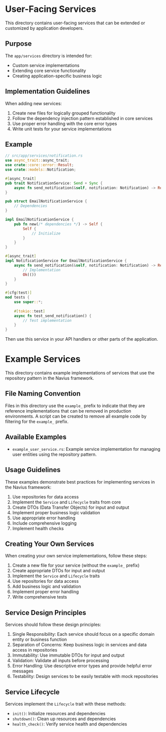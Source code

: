 # User-Facing Services

This directory contains user-facing services that can be extended or customized by application developers.

## Purpose

The `app/services` directory is intended for:

- Custom service implementations
- Extending core service functionality
- Creating application-specific business logic

## Implementation Guidelines

When adding new services:

1. Create new files for logically grouped functionality
2. Follow the dependency injection pattern established in core services
3. Use proper error handling with the core error types
4. Write unit tests for your service implementations

## Example

```rust
// src/app/services/notification.rs
use async_trait::async_trait;
use crate::core::error::Result;
use crate::models::Notification;

#[async_trait]
pub trait NotificationService: Send + Sync {
    async fn send_notification(&self, notification: Notification) -> Result<()>;
}

pub struct EmailNotificationService {
    // Dependencies
}

impl EmailNotificationService {
    pub fn new(/* dependencies */) -> Self {
        Self {
            // Initialize
        }
    }
}

#[async_trait]
impl NotificationService for EmailNotificationService {
    async fn send_notification(&self, notification: Notification) -> Result<()> {
        // Implementation
        Ok(())
    }
}

#[cfg(test)]
mod tests {
    use super::*;
    
    #[tokio::test]
    async fn test_send_notification() {
        // Test implementation
    }
}
```

Then use this service in your API handlers or other parts of the application. 

# Example Services

This directory contains example implementations of services that use the repository pattern in the Navius framework.

## File Naming Convention

Files in this directory use the `example_` prefix to indicate that they are reference implementations
that can be removed in production environments. A script can be created to remove all example code
by filtering for the `example_` prefix.

## Available Examples

- `example_user_service.rs`: Example service implementation for managing user entities using the repository pattern.

## Usage Guidelines

These examples demonstrate best practices for implementing services in the Navius framework:

1. Use repositories for data access
2. Implement the `Service` and `Lifecycle` traits from core
3. Create DTOs (Data Transfer Objects) for input and output
4. Implement proper business logic validation
5. Use appropriate error handling
6. Include comprehensive logging
7. Implement health checks

## Creating Your Own Services

When creating your own service implementations, follow these steps:

1. Create a new file for your service (without the `example_` prefix)
2. Create appropriate DTOs for input and output
3. Implement the `Service` and `Lifecycle` traits
4. Use repositories for data access
5. Add business logic and validation
6. Implement proper error handling
7. Write comprehensive tests

## Service Design Principles

Services should follow these design principles:

1. Single Responsibility: Each service should focus on a specific domain entity or business function
2. Separation of Concerns: Keep business logic in services and data access in repositories
3. Immutability: Use immutable DTOs for input and output
4. Validation: Validate all inputs before processing
5. Error Handling: Use descriptive error types and provide helpful error messages
6. Testability: Design services to be easily testable with mock repositories

## Service Lifecycle

Services implement the `Lifecycle` trait with these methods:

- `init()`: Initialize resources and dependencies
- `shutdown()`: Clean up resources and dependencies
- `health_check()`: Verify service health and dependencies 